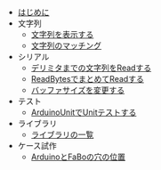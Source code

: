 * [はじめに](README.md)
* 文字列
	* [文字列を表示する](/string/001string.md)
	* [文字列のマッチング](/string/002match.md)
* シリアル
	* [デリミタまでの文字列をReadする](/serial/002input_until.md)
	* [ReadBytesでまとめてReadする](/serial/003read_bytes.md)
	* [バッファサイズを変更する](/serial/004size.md)
* テスト
	* [ArduinoUnitでUnitテストする](/test/001arduino_unit.md)
* ライブラリ
	* [ライブラリの一覧](/library/001list.md)
* ケース試作
	* [ArduinoとFaBoの穴の位置](/case/001hole.md)
